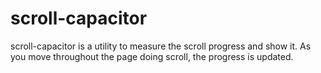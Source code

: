 # scroll-capacitor
scroll-capacitor is a utility to measure the scroll progress and show it. As you move throughout the page doing scroll, the progress is updated. 
